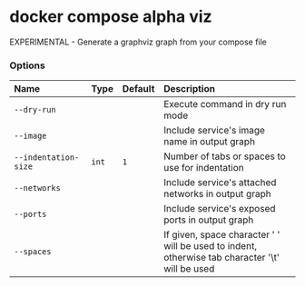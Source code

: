 # docker compose alpha viz

<!---MARKER_GEN_START-->
EXPERIMENTAL - Generate a graphviz graph from your compose file

### Options

| Name                 | Type  | Default | Description                                                                                        |
|:---------------------|:------|:--------|:---------------------------------------------------------------------------------------------------|
| `--dry-run`          |       |         | Execute command in dry run mode                                                                    |
| `--image`            |       |         | Include service's image name in output graph                                                       |
| `--indentation-size` | `int` | `1`     | Number of tabs or spaces to use for indentation                                                    |
| `--networks`         |       |         | Include service's attached networks in output graph                                                |
| `--ports`            |       |         | Include service's exposed ports in output graph                                                    |
| `--spaces`           |       |         | If given, space character ' ' will be used to indent,<br>otherwise tab character '\t' will be used |


<!---MARKER_GEN_END-->

